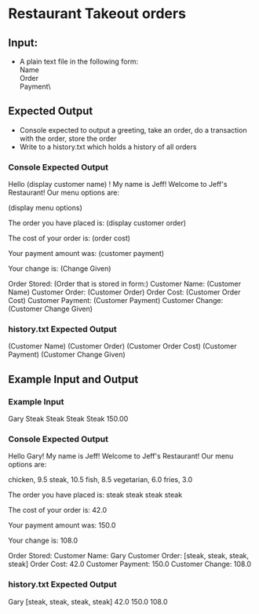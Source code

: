 # Restaurant Takeout orders

## Input:
* A plain text file in the following form:\
Name\
Order\
Payment\

## Expected Output
* Console expected to output a greeting, take an order, do a transaction with the order, store the order
* Write to a history.txt which holds a history of all orders

### Console Expected Output
Hello (display customer name) ! My name is Jeff!
Welcome to Jeff's Restaurant! 
Our menu options are: 

(display menu options)

The order you have placed is: 
(display customer order)

The cost of your order is: (order cost)

Your payment amount was: (customer payment)

Your change is: (Change Given)

Order Stored: 
(Order that is stored in form:)
    Customer Name: (Customer Name)
    Customer Order: (Customer Order)
    Order Cost: (Customer Order Cost)
    Customer Payment: (Customer Payment)
    Customer Change: (Customer Change Given)

### history.txt Expected Output
(Customer Name) (Customer Order) (Customer Order Cost) (Customer Payment) (Customer Change Given)

## Example Input and Output
### Example Input
Gary
Steak Steak Steak Steak
150.00

### Console Expected Output
Hello Gary! My name is Jeff!
Welcome to Jeff's Restaurant! 
Our menu options are: 

chicken, 9.5
steak, 10.5
fish, 8.5
vegetarian, 6.0
fries, 3.0

The order you have placed is: 
steak
steak
steak
steak

The cost of your order is: 42.0

Your payment amount was: 150.0

Your change is: 108.0

Order Stored: 
Customer Name: Gary
Customer Order: [steak, steak, steak, steak]
Order Cost: 42.0
Customer Payment: 150.0
Customer Change: 108.0

### history.txt Expected Output
Gary [steak, steak, steak, steak] 42.0 150.0 108.0
